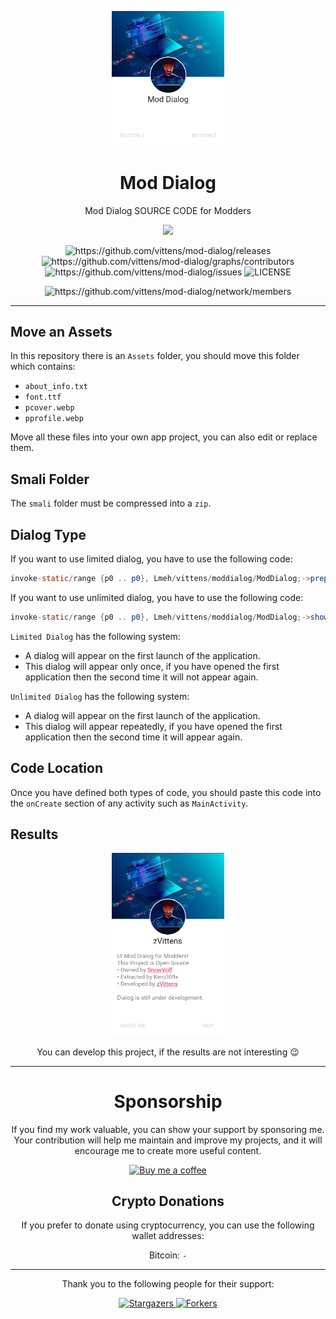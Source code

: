 <p align="center">
  <img width="180" src="./examples/ex1.jpg" alt="Mod Dialog">
</p>
  <h1 align="center">Mod Dialog</h1>
  <p align="center">Mod Dialog SOURCE CODE for Modders</p>
<p align="center">
    <img src="https://img.shields.io/github/stars/vittens/mod-dialog?style=social"/>
</p>
<p align="center">
    <img src="https://img.shields.io/github/downloads/vittens/mod-dialog/total.svg?style=flat-square" alt="https://github.com/vittens/mod-dialog/releases"/>
    <img src="https://img.shields.io/github/contributors/vittens/mod-dialog.svg" alt="https://github.com/vittens/mod-dialog/graphs/contributors"/>
    <img src="https://img.shields.io/github/issues/vittens/mod-dialog.svg" alt="https://github.com/vittens/mod-dialog/issues"/>
    <img src="https://img.shields.io/github/license/vittens/mod-dialog.svg" alt="LICENSE"/>
</p>
<p align="center">
    <img src="https://img.shields.io/github/forks/vittens/mod-dialog.svg?style=social" alt="https://github.com/vittens/mod-dialog/network/members"/>
</p>

---

## Move an Assets
In this repository there is an `Assets` folder, you should move this folder which contains:
- `about_info.txt`
- `font.ttf`
- `pcover.webp`
- `pprofile.webp`

Move all these files into your own app project, you can also edit or replace them.

## Smali Folder
The `smali` folder must be compressed into a `zip`.

## Dialog Type
If you want to use limited dialog, you have to use the following code:
```java
invoke-static/range {p0 .. p0}, Lmeh/vittens/moddialog/ModDialog;->prepare(Landroid/app/Activity;)V
```

If you want to use unlimited dialog, you have to use the following code:
```java
invoke-static/range {p0 .. p0}, Lmeh/vittens/moddialog/ModDialog;->showCrackerDialog(Landroid/content/Context;)V
```

`Limited Dialog` has the following system:
- A dialog will appear on the first launch of the application.
- This dialog will appear only once, if you have opened the first application then the second time it will not appear again.

`Unlimited Dialog` has the following system:
- A dialog will appear on the first launch of the application.
- This dialog will appear repeatedly, if you have opened the first application then the second time it will appear again.

## Code Location
Once you have defined both types of code, you should paste this code into the `onCreate` section of any activity such as `MainActivity`.

## Results
<p align="center">
  <img width="180" src="./examples/ex2.jpg">
</p>
<p align="center">You can develop this project, if the results are not interesting 😉</p>

---

<p align="center">
<h1 align="center">Sponsorship</h1>

<p align="center">If you find my work valuable, you can show your support by sponsoring me. 
  Your contribution will help me maintain and improve my projects, and it will encourage me to create more useful content.</p>

<p align="center">
  <a href="https://www.buymeacoffee.com/vittens"><img src="https://img.shields.io/badge/-Buy%20me%20a%20coffee-orange?style=for-the-badge&logo=buy-me-a-coffee&logoColor=white" alt="Buy me a coffee"></a>
</p>

<h2 align="center">Crypto Donations</h2>

<p align="center">If you prefer to donate using cryptocurrency, you can use the following wallet addresses:</p>

<p align="center">
  Bitcoin: <code>-</code> <br>
</p>

---

<p align="center">Thank you to the following people for their support:</p>

<div align="center">
  <a href="https://github.com/vittens/ModDialog/stargazers">
    <img src="https://reporoster.com/stars/dark/vittens/ModDialog" alt="Stargazers" title="Stargazers" width="400" height="auto">
  </a>

  <a href="https://github.com/vittens/ModDialog/network/members">
    <img src="https://reporoster.com/forks/dark/vittens/ModDialog" alt="Forkers" title="Forkers" width="400" height="auto">
  </a>
</div>
